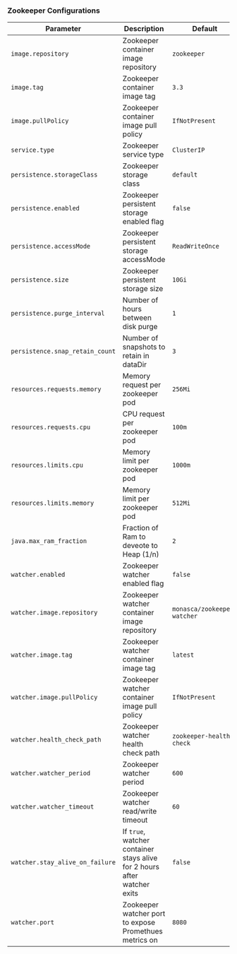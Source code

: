 ### Zookeeper Configurations

Parameter | Description | Default
--------- | ----------- | -------
`image.repository` | Zookeeper container image repository | `zookeeper`
`image.tag` | Zookeeper container image tag | `3.3`
`image.pullPolicy` | Zookeeper container image pull policy | `IfNotPresent`
`service.type` | Zookeeper service type | `ClusterIP`
`persistence.storageClass` | Zookeeper storage class | `default`
`persistence.enabled` | Zookeeper persistent storage enabled flag | `false`
`persistence.accessMode` | Zookeeper persistent storage accessMode | `ReadWriteOnce`
`persistence.size` | Zookeeper persistent storage size | `10Gi`
`persistence.purge_interval` | Number of hours between disk purge | `1`
`persistence.snap_retain_count` | Number of snapshots to retain in dataDir | `3`
`resources.requests.memory` | Memory request per zookeeper pod | `256Mi`
`resources.requests.cpu` | CPU request per zookeeper pod | `100m`
`resources.limits.cpu` | Memory limit per zookeeper pod | `1000m`
`resources.limits.memory` | Memory limit per zookeeper pod | `512Mi`
`java.max_ram_fraction` | Fraction of Ram to deveote to Heap (1/n) | `2`
`watcher.enabled` | Zookeeper watcher enabled flag | `false`
`watcher.image.repository` | Zookeeper watcher container image repository | `monasca/zookeeper-watcher`
`watcher.image.tag` | Zookeeper watcher container image tag | `latest`
`watcher.image.pullPolicy` | Zookeeper watcher container image pull policy | `IfNotPresent`
`watcher.health_check_path` | Zookeeper watcher health check path | `zookeeper-health-check`
`watcher.watcher_period` | Zookeeper watcher period | `600`
`watcher.watcher_timeout` | Zookeeper watcher read/write timeout | `60`
`watcher.stay_alive_on_failure` | If `true`, watcher container stays alive for 2 hours after watcher exits | `false`
`watcher.port` | Zookeeper watcher port to expose Promethues metrics on | `8080`
